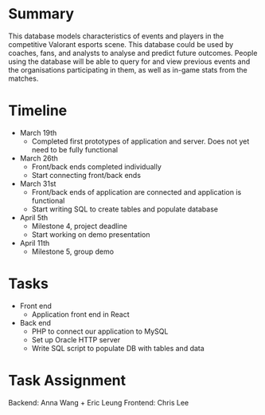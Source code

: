 
# Summary

This database models characteristics of events and players in the competitive Valorant esports scene. This database could be used by coaches, fans, and analysts to analyse and predict future outcomes. People using the database will be able to query for and view previous events and the organisations participating in them, as well as in-game stats from the matches. 

# Timeline
- March 19th
   - Completed first prototypes of application and server. Does not yet need to be fully functional
- March 26th
   - Front/back ends completed individually
   - Start connecting front/back ends
- March 31st
   - Front/back ends of application are connected and application is functional
   - Start writing SQL to create tables and populate database
- April 5th
   - Milestone 4, project deadline
   - Start working on demo presentation
- April 11th
   - Milestone 5, group demo


# Tasks
- Front end
   - Application front end in React
- Back end
   - PHP to connect our application to MySQL
   - Set up Oracle HTTP server
   - Write SQL script to populate DB with tables and data

# Task Assignment
Backend: Anna Wang + Eric Leung
Frontend: Chris Lee
